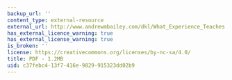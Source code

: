 ```yaml
---
backup_url: ''
content_type: external-resource
external_url: http://www.andrewmbailey.com/dkl/What_Experience_Teaches.pdf
has_external_licence_warning: true
has_external_license_warning: true
is_broken: ''
license: https://creativecommons.org/licenses/by-nc-sa/4.0/
title: PDF - 1.2MB
uid: c37febc4-13f7-416e-9829-915323dd02b9
---
```

